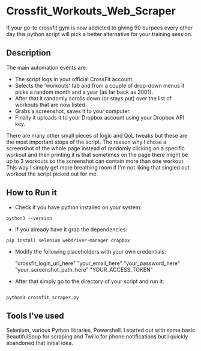 # Crossfit_Workouts_Web_Scraper

If your go-to crossfit gym is now addicted to giving 90 burpees every other day this python script will pick a better alternative for your training session.

## Description 

The main automation events are:

- The script logs in your official CrossFit account.
- Selects the 'workouts' tab and from a couple of drop-down menus it picks a random month and a year (as far back as 2001). 
- After that it randomly scrolls down (or stays put) over the list of workouts that are now listed.
- Grabs a screenshot, saves it to your computer.
- Finally it uploads it to your Dropbox account using your Dropbox API key.

There are many other small pieces of logic and QoL tweaks but these are the most important stops of the script.
The reason why I chose a screenshot of the whole page instead of randomly clicking on a specific workout and then printing it is that sometimes on the page there might be up to 3 workouts so the screenshot can contain more than one workout. This way I simply get more breathing room if I'm not liking that singled out workout the script picked out for me.

## How to Run it

- Check if you have python installed on your system: 

```
python3 --version

```

- If you already have it grab the dependencies:

```
pip install selenium webdriver-manager dropbox

```

- Modify the following placeholders with your own credentials:

    "crossfit_login_url_here"
    "your_email_here"
    "your_password_here"
    "your_screenshot_path_here"
    "YOUR_ACCESS_TOKEN"
    
- After that simply go to the directory of your script and run it:

```

python3 crossfit_scraper.py

```


## Tools I've used

Selenium, various Python libraries, Powershell.
I started out with some basic BeautifulSoup for scraping and Twilio for phone notifications but I quickly abandoned that initial idea.
